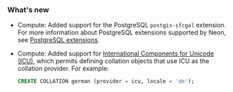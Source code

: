 ### What's new

- Compute: Added support for the PostgreSQL `postgis-sfcgal` extension. For more information about PostgreSQL extensions supported by Neon, see [PostgreSQL extensions](/docs/extensions/pg-extensions).
- Compute: Added support for [International Components for Unicode (ICU)](https://icu.unicode.org/), which permits defining collation objects that use ICU as the collation provider. For example:

  ```sql
  CREATE COLLATION german (provider = icu, locale = 'de');
  ```
